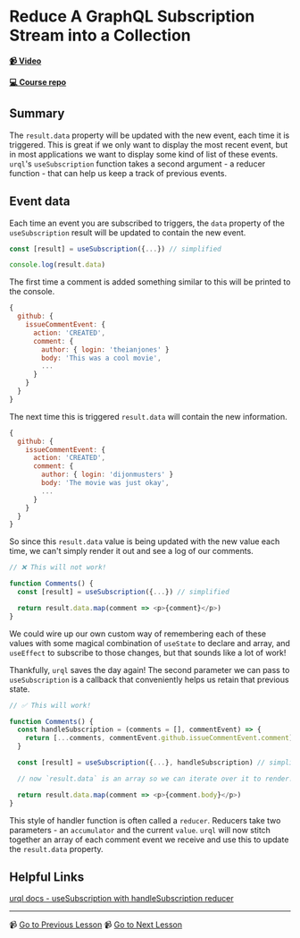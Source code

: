 # Reduce A GraphQL Subscription Stream into a Collection

**[📹 Video](https://egghead.io/lessons/react-reduce-a-graphql-subscription-stream-into-a-collection)**

**[💻 Course repo](https://github.com/theianjones/egghead-graphql-subscriptions)**

## Summary

The `result.data` property will be updated with the new event, each time it is triggered. This is great if we only want to display the most recent event, but in most applications we want to display some kind of list of these events. `urql`'s `useSubscription` function takes a second argument - a reducer function - that can help us keep a track of previous events.

## Event data

Each time an event you are subscribed to triggers, the `data` property of the `useSubscription` result will be updated to contain the new event.

```js
const [result] = useSubscription({...}) // simplified

console.log(result.data)
```

The first time a comment is added something similar to this will be printed to the console.

```js
{
  github: {
    issueCommentEvent: {
      action: 'CREATED',
      comment: {
        author: { login: 'theianjones' }
        body: 'This was a cool movie',
        ...
      }
    }
  }
}
```

The next time this is triggered `result.data` will contain the new information.

```js
{
  github: {
    issueCommentEvent: {
      action: 'CREATED',
      comment: {
        author: { login: 'dijonmusters' }
        body: 'The movie was just okay',
        ...
      }
    }
  }
}
```

So since this `result.data` value is being updated with the new value each time, we can't simply render it out and see a log of our comments.

```js
// ❌ This will not work!

function Comments() {
  const [result] = useSubscription({...}) // simplified

  return result.data.map(comment => <p>{comment}</p>)
}
```

We could wire up our own custom way of remembering each of these values with some magical combination of `useState` to declare and array, and `useEffect` to subscribe to those changes, but that sounds like a lot of work!

Thankfully, `urql` saves the day again! The second parameter we can pass to `useSubscription` is a callback that conveniently helps us retain that previous state.

```js
// ✅ This will work!

function Comments() {
  const handleSubscription = (comments = [], commentEvent) => {
    return [...comments, commentEvent.github.issueCommentEvent.comment]
  }

  const [result] = useSubscription({...}, handleSubscription) // simplified

  // now `result.data` is an array so we can iterate over it to render!

  return result.data.map(comment => <p>{comment.body}</p>)
}
```

This style of handler function is often called a `reducer`. Reducers take two parameters - an `accumulator` and the current `value`. `urql` will now stitch together an array of each comment event we receive and use this to update the `result.data` property.

## Helpful Links

[urql docs - useSubscription with handleSubscription reducer](https://formidable.com/open-source/urql/docs/advanced/subscriptions/#react--preact)

---

📹 [Go to Previous Lesson](https://egghead.io/lessons/react-write-a-subscription-graphql-query-with-urql)
📹 [Go to Next Lesson](https://egghead.io/lessons/react-display-graphql-subscription-results-to-the-ui)
